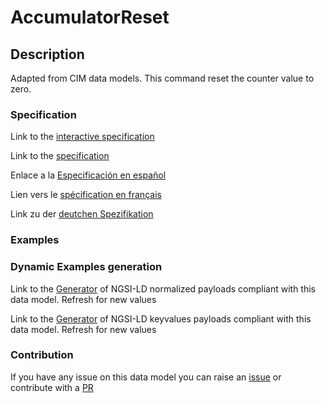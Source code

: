 # AccumulatorReset

## Description 

Adapted from CIM data models. This command reset the counter value to zero.
### Specification

Link to the [interactive specification](https://swagger.lab.fiware.org/?url=https://github.com/smart-data-models/dataModel.EnergyCIM/blob/master/AccumulatorReset/swagger.yaml)

Link to the [specification](https://github.com/smart-data-models/dataModel.EnergyCIM/blob/master/AccumulatorReset/doc/spec.md)

Enlace a la [Especificación en español](https://github.com/smart-data-models/dataModel.EnergyCIM/blob/master/AccumulatorReset/doc/spec_ES.md)

Lien vers le [spécification en français](https://github.com/smart-data-models/dataModel.EnergyCIM/blob/master/AccumulatorReset/doc/spec_FR.md)

Link zu der [deutchen Spezifikation](https://github.com/smart-data-models/dataModel.EnergyCIM/blob/master/AccumulatorReset/doc/spec_DE.md)
### Examples
### Dynamic Examples generation

Link to the [Generator](https://smartdatamodels.org/extra/ngsi-ld_generator_v0.92.php?schemaUrl=https://raw.githubusercontent.com/smart-data-models/dataModel.EnergyCIM/master/AccumulatorReset/schema.json&email=info@smartdatamodels.org) of NGSI-LD normalized payloads compliant with this data model. Refresh for new values

Link to the [Generator](https://smartdatamodels.org/extra/ngsi-ld_generator_keyvalues_v0.92.php?schemaUrl=https://raw.githubusercontent.com/smart-data-models/dataModel.EnergyCIM/master/AccumulatorReset/schema.json&email=info@smartdatamodels.org) of NGSI-LD keyvalues payloads compliant with this data model. Refresh for new values
### Contribution

 If you have any issue on this data model you can raise an [issue](https://github.com/smart-data-models/dataModel.EnergyCIM/issues)  or contribute with a [PR](https://github.com/smart-data-models/dataModel.EnergyCIM/pulls)